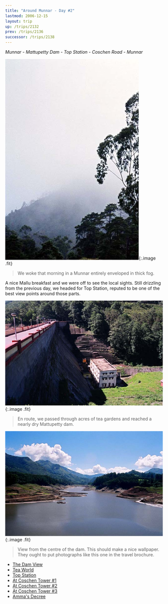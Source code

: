```yaml
---
title: "Around Munnar - Day #2"
lastmod: 2006-12-15
layout: trip
up: /trips/2132
prev: /trips/2136
successor: /trips/2138
---
```


_Munnar - Mattupetty Dam - Top Station - Coschen Road - Munnar_

![Fog](/images/trips/munnar/27040001.jpg 'Fog'){:.image .fit}

> We woke that morning in a Munnar entirely enveloped in thick fog.

A nice Mallu breakfast and we were off to see the local sights. Still drizzling from the previous day, we headed for Top Station, reputed to be one of the best view points around those parts.

![Dam View](/images/trips/munnar/27040003.jpg 'Dam View'){:.image .fit}

> En route, we passed through acres of tea gardens and reached a nearly dry Mattupetty dam.

  ![Landscape](/images/trips/munnar/27040006.jpg 'Landscape'){:.image .fit}

> View from the centre of the dam. This should make a nice wallpaper. They ought to put photographs like this one in the travel brochure.

* [The Dam View](/trips/2138)
* [Tea World](/trips/2139)
* [Top Station](/trips/2140)
* [At Coschen Tower #1](/trips/2141)
* [At Coschen Tower #2](/trips/2142)
* [At Coschen Tower #3](/trips/2143)
* [Amma's Decree](/trips/2144)
